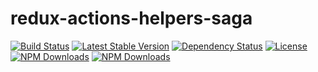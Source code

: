 # redux-actions-helpers-saga
[![Build Status](https://img.shields.io/travis/olegman/redux-actions-helpers-saga/master.svg?style=flat-square)](https://travis-ci.org/olegman/redux-actions-helpers-saga)
[![Latest Stable Version](https://img.shields.io/npm/v/redux-actions-helpers-saga.svg?style=flat-square)](https://www.npmjs.com/package/redux-actions-helpers-saga)
[![Dependency Status](https://img.shields.io/david/olegman/redux-actions-helpers-saga.svg?style=flat-square)](https://david-dm.org/olegman/redux-actions-helpers-saga)
[![License](https://img.shields.io/npm/l/redux-actions-helpers-saga.svg?style=flat-square)](https://www.npmjs.com/package/redux-actions-helpers-saga)
[![NPM Downloads](https://img.shields.io/npm/dm/redux-actions-helpers-saga.svg?style=flat-square)](https://www.npmjs.com/package/redux-actions-helpers-saga)
[![NPM Downloads](https://img.shields.io/npm/dt/redux-actions-helpers-saga.svg?style=flat-square)](https://www.npmjs.com/package/redux-actions-helpers-saga)
